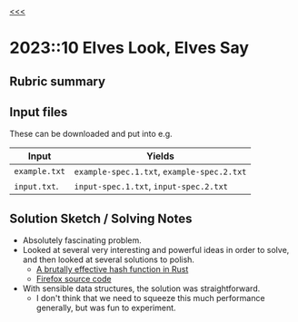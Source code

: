 [<<<](../README.md)

# 2023::10 Elves Look, Elves Say

## Rubric summary

## Input files

These can be downloaded and put into e.g.

| Input         | Yields                                     |
|---------------|--------------------------------------------|
| `example.txt` | `example-spec.1.txt`, `example-spec.2.txt` |
| `input.txt`.  | `input-spec.1.txt`, `input-spec.2.txt`     |

## Solution Sketch / Solving Notes

- Absolutely fascinating problem.
- Looked at several very interesting and powerful ideas in order to solve, and then looked at several solutions to polish.
  - [A brutally effective hash function in Rust](https://nnethercote.github.io/2021/12/08/a-brutally-effective-hash-function-in-rust.html)
  - [Firefox source code](https://searchfox.org/mozilla-central/rev/633345116df55e2d37be9be6555aa739656c5a7d/mfbt/HashFunctions.h#109-153)
- With sensible data structures, the solution was straightforward.
  - I don't think that we need to squeeze this much performance generally, but was fun to experiment.